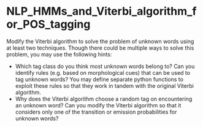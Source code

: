 # NLP_HMMs_and_Viterbi_algorithm_for_POS_tagging

Modify the Viterbi algorithm to solve the problem of unknown words using at least two techniques. Though there could be multiple ways to solve this problem, you may use the following hints:

- Which tag class do you think most unknown words belong to? Can you identify rules (e.g. based on morphological cues) that can be used to tag unknown words? You may define separate python functions to exploit these rules so that they work in tandem with the original Viterbi algorithm.
- Why does the Viterbi algorithm choose a random tag on encountering an unknown word? Can you modify the Viterbi algorithm so that it considers only one of the transition or emission probabilities for unknown words?
